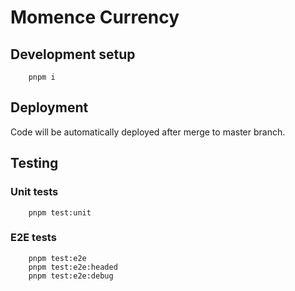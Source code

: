 # Momence Currency

## Development setup
```
    pnpm i
```

## Deployment
Code will be automatically deployed after merge to master branch.

## Testing

### Unit tests
```
    pnpm test:unit
```

### E2E tests
```
    pnpm test:e2e
    pnpm test:e2e:headed
    pnpm test:e2e:debug
```